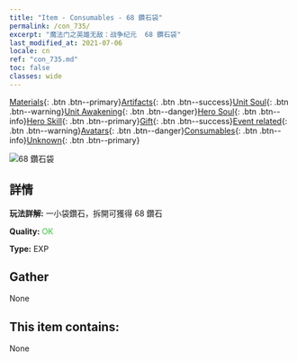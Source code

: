 ```yaml
---
title: "Item - Consumables - 68 鑽石袋"
permalink: /con_735/
excerpt: "魔法门之英雄无敌：战争纪元  68 鑽石袋"
last_modified_at: 2021-07-06
locale: cn
ref: "con_735.md"
toc: false
classes: wide
---
```

 [Materials](/ItemsCN/){: .btn .btn--primary}[Artifacts](/ItemsCN/Artifacts/){: .btn .btn--success}[Unit Soul](/ItemsCN/UnitSoul/){: .btn .btn--warning}[Unit Awakening](/ItemsCN/UnitAwakening/){: .btn .btn--danger}[Hero Soul](/ItemsCN/HeroSoul/){: .btn .btn--info}[Hero Skill](/ItemsCN/HeroSkill/){: .btn .btn--primary}[Gift](/ItemsCN/Gift/){: .btn .btn--success}[Event related](/ItemsCN/Events/){: .btn .btn--warning}[Avatars](/ItemsCN/Avatars/){: .btn .btn--danger}[Consumables](/ItemsCN/Consumables/){: .btn .btn--info}[Unknown](/ItemsCN/Unknown/){: .btn .btn--primary}

 ![68 鑽石袋](/images/t/i_tool_30271.png)

## 詳情
 **玩法詳解:** 一小袋鑽石，拆開可獲得 68 鑽石

 **Quality:** <span style="color: #32CD32">OK</span>

 **Type:** EXP

## Gather

  None

## This item contains:

  None

